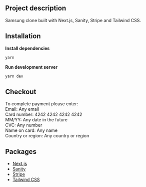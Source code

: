 ## Project description
Samsung clone built with Next.js, Sanity, Stripe and Tailwind CSS.

## Installation
**Install dependencies**
```bash
yarn 
```

**Run development server**
```bash
yarn dev
```

## Checkout
To complete payment please enter:<br />
Email: Any email<br />
Card number: 4242 4242 4242 4242<br />
MM/YY: Any date in the future<br />
CVC: Any number<br />
Name on card: Any name<br />
Country or region: Any country or region<br />

## Packages
- [Next.js](https://nextjs.org/docs)
- [Sanity](https://www.sanity.io/docs)
- [Stripe](https://stripe.com/docs)
- [Tailwind CSS](https://tailwindcss.com/docs)
